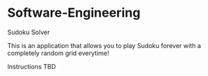 # Software-Engineering
Sudoku Solver

This is an application that allows you to play Sudoku forever with a completely random grid everytime!

Instructions TBD
